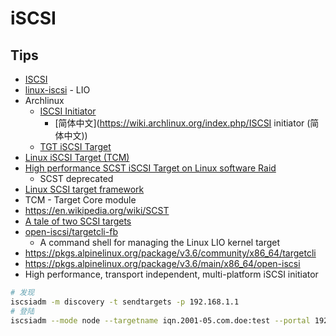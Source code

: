# iSCSI

## Tips
* [ISCSI](https://en.wikipedia.org/wiki/ISCSI)
* [linux-iscsi](http://linux-iscsi.org/) - LIO
* Archlinux 
  * [ISCSI Initiator](https://wiki.archlinux.org/index.php/ISCSI_Initiator)
    * [简体中文](https://wiki.archlinux.org/index.php/ISCSI initiator (简体中文))
  * [TGT iSCSI Target](https://wiki.archlinux.org/index.php/TGT_iSCSI_Target)
* [Linux iSCSI Target (TCM)](https://wiki.alpinelinux.org/wiki/Linux_iSCSI_Target_(TCM))
* [High performance SCST iSCSI Target on Linux software Raid](https://wiki.alpinelinux.org/wiki/High_performance_SCST_iSCSI_Target_on_Linux_software_Raid)
  * SCST deprecated 
* [Linux SCSI target framework](http://stgt.sourceforge.net/)
* TCM - Target Core module
* https://en.wikipedia.org/wiki/SCST
* [A tale of two SCSI targets](https://lwn.net/Articles/424004/)
* [open-iscsi/targetcli-fb](https://github.com/open-iscsi/targetcli-fb)
  * A command shell for managing the Linux LIO kernel target
* https://pkgs.alpinelinux.org/package/v3.6/community/x86_64/targetcli
* https://pkgs.alpinelinux.org/package/v3.6/main/x86_64/open-iscsi
* High performance, transport independent, multi-platform iSCSI initiator


```bash
# 发现
iscsiadm -m discovery -t sendtargets -p 192.168.1.1
# 登陆
iscsiadm --mode node --targetname iqn.2001-05.com.doe:test --portal 192.168.1.1:3260 --login
```
